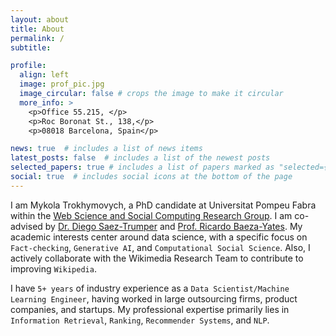 ```yaml
---
layout: about
title: About
permalink: /
subtitle: 

profile:
  align: left
  image: prof_pic.jpg
  image_circular: false # crops the image to make it circular
  more_info: >
    <p>Office 55.215, </p>
    <p>Roc Boronat St., 138,</p>
    <p>08018 Barcelona, Spain</p>

news: true  # includes a list of news items
latest_posts: false  # includes a list of the newest posts
selected_papers: true # includes a list of papers marked as "selected={true}"
social: true  # includes social icons at the bottom of the page
---
```


I am Mykola Trokhymovych, a PhD candidate at Universitat Pompeu Fabra
within the [Web Science and Social Computing Research Group](https://www.upf.edu/web/wssc). 
I am co-advised by [Dr. Diego Saez-Trumper](https://meta.wikimedia.org/wiki/User:Diego_(WMF))
and [Prof. Ricardo Baeza-Yates](https://users.dcc.uchile.cl/~rbaeza/).
My academic interests center around data science, with a specific focus on `Fact-checking`, `Generative AI`, and `Computational Social Science`. 
Also, I actively collaborate with the Wikimedia Research Team to contribute to improving `Wikipedia`.

I have `5+ years` of industry experience as a `Data Scientist/Machine Learning Engineer`, having worked in large outsourcing firms, product companies, and startups. 
My professional expertise primarily lies in `Information Retrieval`, `Ranking`, `Recommender Systems`, and `NLP`.

